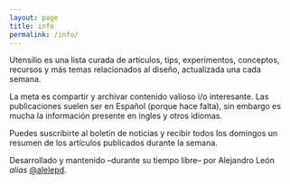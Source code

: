 ```yaml
---
layout: page
title: info
permalink: /info/
---
```


Utensilio es una lista curada de artículos, tips, experimentos, conceptos, recursos y más temas relacionados al diseño, actualizada una cada semana.

La meta es compartir y archivar contenido valioso i/o interesante. Las publicaciones suelen ser en Español (porque hace falta), sin embargo es mucha la información presente en ingles y otros idiomas.

Puedes suscribirte al boletín de noticias y recibir todos los domingos un resumen de los artículos publicados durante la semana.

Desarrollado y mantenido –durante su tiempo libre– por Alejandro León _alias_ [@alelepd](https://twitter.com/alelepd).
